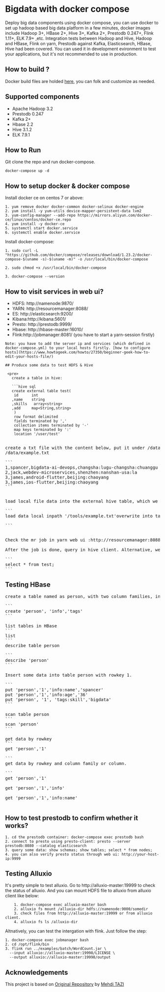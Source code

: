 # Bigdata with docker compose
Deploy big data components using docker compose, you can use docker to set up hadoop based big data platform in a few minutes, docker images include Hadoop 3+, HBase 2+, Hive 3+, Kafka 2+, Prestodb 0.247+, Flink 1.11+, ELK 7.9+ ,etc. Integration tests between Hadoop and Hive,  Hadoop and HBase, Flink on yarn, Prestodb against Kafka, Elasticsearch, HBase, Hive had been covered. You can used it in development evironment to test your applications, but it's not recommended to use in production.

## How to build ?
Docker build files are holded [here](https://github.com/spancer/bigdata-docker-builds.git), you can folk and customize as needed.

## Supported components

* Apache Hadoop 3.2
* Prestodb 0.247
* Kafka 2+
* Hbase 2.2
* Hive 3.1.2
* ELK 7.9.1
## How to Run

Git clone the repo and run docker-compose.

    docker-compose up -d

## How to setup docker & docker compose

Install  docker ce on centos 7 or above:
```
1. yum remove docker docker-common docker-selinux docker-engine
2. yum install -y yum-utils device-mapper-persistent-data lvm2
3. yum-config-manager --add-repo https://mirrors.aliyun.com/docker-ce/linux/centos/docker-ce.repo
4. yum install -y docker-ce
5. systemctl start docker.service
6. systemctl enable docker.service

```

Install docker-compose:
```
1. sudo curl -L "https://github.com/docker/compose/releases/download/1.23.2/docker-compose-$(uname -s)-$(uname -m)" -o /usr/local/bin/docker-compose

2. sudo chmod +x /usr/local/bin/docker-compose

3. docker-compose --version
```

## How to visit services in web ui?

* HDFS: http://namenode:9870/
* YARN: http://resourcemanager:8088/
* ES: http://elasticsearch:9200/
* Kibana:http://kibana:5601/
* Presto: http://prestodb:9999/
* Hbase: http://hbase-master:16010/
* Flink:http://jobmanager:8081/ (you have to start a yarn-session firstly)
```
Note: you have to add the server ip and services (which defined in docker-compose.yml) to your local hosts firstly. [how to configure hosts](https://www.howtogeek.com/howto/27350/beginner-geek-how-to-edit-your-hosts-file/)

## Produce some data to test HDFS & Hive

 <pre>
   create a table in hive:

   ```hive sql
   create external table test(
    id      int
   ,name    string
   ,skills   array<string>
   ,add     map<String,string>
    )
    row format delimited
    fields terminated by ','
    collection items terminated by '-'
    map keys terminated by ':'
    location '/user/test'
```
   </pre>

<pre>

create a txt file with the content below, put it under /data/ directory, such as
/data/example.txt

```
1,spancer,bigdata-ai-devops,changsha:lugu-changsha:chuanggu
2,jack,webdev-microservices,shenzhen:nanshan-usa:la
3,james,android-flutter,beijing:chaoyang
3,james,ios-flutter,beijing:chaoyang
```
</pre>

<pre>

load local file data into the external hive table, which we created above.

```
load data local inpath '/tools/example.txt'overwrite into table test; 

```
</pre>


<pre>

Check the mr job in yarn web ui :http://resourcemanager:8088/

After the job is done, query in hive client. Alternative, we can query the data in presto client.

```
select * from test;
```
</pre>

## Testing HBase

<pre>
create a table named as person, with two column families, info and tags.

```
create 'person', 'info','tags'
```

list tables in HBase
```
list
```
describe table person

```
describe 'person'
```

Insert some data into table person with rowkey 1.

```
put 'person','1','info:name','spancer'
put 'person','1','info:age','36'
put 'person', '1', 'tags:skill','bigdata'
```

scan table person
```
scan 'person'
```

get data by rowkey
```
get 'person','1'

```
get data by rowkey and column family or column.

```
get 'person','1'

get 'person','1','info'

get 'person','1','info:name'

</pre>


## How to test prestodb to confirm whether it works?
```
1. cd the prestodb container: docker-compose exec prestodb bash
2. connect to presto using presto-client: presto --server prestodb:8080 --catalog elasticsearch 
3. query some data: show schemas; show tables; select * from nodes;
4. you can also verify presto status through web ui: http://your-host-ip:9999
```

## Testing Alluxio
It's pretty simple to test alluxio. Go to http://alluxio-master:19999  to check the status of alluxio.  And you can mount HDFS file to alluxio from alluxio client like below:
```
	1. docker-compose exec alluxio-master bash
	2. alluxio fs mount /alluxio-dir hdfs://namenode:9000/somedir
	3. check files from http://alluxio-master:19999 or from alluxio client.
	4. alluxio fs ls /alluxio-dir
```
Altnatively, you can test the intergation with flink.  Just  follow the step:
```
1. docker-compose exec jobmanager bash
2. cd /opt/flink/bin
3. flink run ../examples/batch/WordCount.jar \
  --input alluxio://alluxio-master:19998/LICENSE \
  --output alluxio://alluxio-master:19998/output
```
## Acknowledgements  
This project is based on [Original Repository](https://github.com/MehdiTAZI/BigData-Platform) by [Mehdi TAZI](https://github.com/MehdiTAZI)
